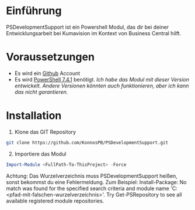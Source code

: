 # Einführung
PSDevelopmentSupport ist ein Powershell Modul, das dir bei deiner Entwicklungsarbeit bei Kumavision im Kontext von Business Central hilft.

# Voraussetzungen
- Es wird ein [Github](https://github.com/) Account
- Es wird [PowerShell 7.4.1](https://github.com/PowerShell/PowerShell/releases/tag/v7.4.1) benötigt.
  _Ich habe das Modul mit dieser Version entwickelt. Andere Versionen könnten auch funktionieren, aber ich kann das nicht garantieren._

# Installation 

1. Klone das GIT Repository
``` bash
git clone https://github.com/KonnosPB/PSDevelopmentSupport.git
```

2. Importiere das Modul
``` Powershell
Import-Module <FullPath-To-ThisProject> -Force
```

Achtung: Das Wurzelverzeichnis muss PSDevelopmentSupport heißen, sonst bekommst du eine Fehlermeldung. 
Zum Beispiel: Install-Package: No match was found for the specified search criteria and module name  'C:\<pfad-mit-falschen-wurzelverzeichnis>\'. Try Get-PSRepository to see all available registered module repositories.